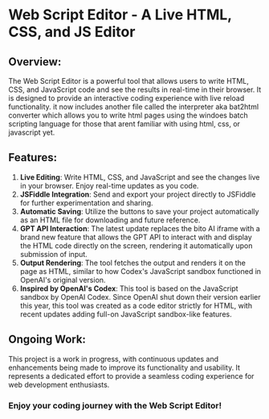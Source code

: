 # Web Script Editor - A Live HTML, CSS, and JS Editor

## Overview:
The Web Script Editor is a powerful tool that allows users to write HTML, CSS, and JavaScript code and see the results in real-time in their browser. It is designed to provide an interactive coding experience with live reload functionality.
it now includes another file called the interpreter aka bat2html converter which allows you to write html pages using the windoes batch scripting language for those that arent familiar with using html, css, or javascript yet. 
## Features:
1. **Live Editing**: Write HTML, CSS, and JavaScript and see the changes live in your browser. Enjoy real-time updates as you code.
2. **JSFiddle Integration**: Send and export your project directly to JSFiddle for further experimentation and sharing.
3. **Automatic Saving**: Utilize the buttons to save your project automatically as an HTML file for downloading and future reference.
4. **GPT API Interaction**: The latest update replaces the bito AI iframe with a brand new feature that allows the GPT API to interact with and display the HTML code directly on the screen, rendering it automatically upon submission of input.
5. **Output Rendering**: The tool fetches the output and renders it on the page as HTML, similar to how Codex's JavaScript sandbox functioned in OpenAI's original version.
6. **Inspired by OpenAI's Codex**: This tool is based on the JavaScript sandbox by OpenAI Codex. Since OpenAI shut down their version earlier this year, this tool was created as a code editor strictly for HTML, with recent updates adding full-on JavaScript sandbox-like features.

## Ongoing Work:
This project is a work in progress, with continuous updates and enhancements being made to improve its functionality and usability. It represents a dedicated effort to provide a seamless coding experience for web development enthusiasts.

### Enjoy your coding journey with the Web Script Editor!
